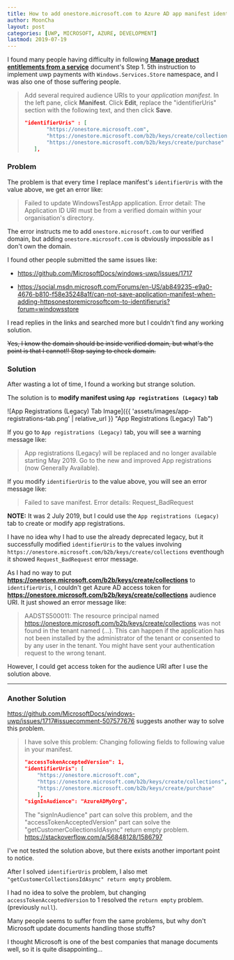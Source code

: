 ```yaml
---
title: How to add onestore.microsoft.com to Azure AD app manifest identifierUris
author: MoonCha
layout: post
categories: [UWP, MICROSOFT, AZURE, DEVELOPMENT]
lastmod: 2019-07-19
---
```


I found many people having difficulty in following **[Manage product entitlements from a service](https://docs.microsoft.com/en-us/windows/uwp/monetize/view-and-grant-products-from-a-service)** document's Step 1. 5th instruction to implement uwp payments with `Windows.Services.Store` namespace, and I was also one of those suffering people.

> Add several required audience URIs to your *application manifest*. In the left pane, click **Manifest**. Click **Edit**, replace the "identifierUris" section with the following text, and then click **Save**.
>
> ```json
> "identifierUris" : [
>        "https://onestore.microsoft.com",
>        "https://onestore.microsoft.com/b2b/keys/create/collections",
>        "https://onestore.microsoft.com/b2b/keys/create/purchase"
>    ],
>```

### Problem

The problem is that every time I replace manifest's `identifierUris` with the value above, we get an error like:

> Failed to update WindowsTestApp application. Error detail: The Application ID URI must be from a verified domain within your organisation's directory.

The error instructs me to add `onestore.microsoft.com` to our verified domain, but adding `onestore.microsoft.com` is obviously impossible as I don't own the domain.

I found other people submitted the same issues like:

- https://github.com/MicrosoftDocs/windows-uwp/issues/1717

- https://social.msdn.microsoft.com/Forums/en-US/ab849235-e9a0-4676-b810-f58e35248a1f/can-not-save-application-manifest-when-adding-httpsonestoremicrosoftcom-to-identifieruris?forum=windowsstore

I read replies in the links and searched more but I couldn't find any working solution.

~~Yes, I know the domain should be inside verified domain, but what's the point is that I cannot!! Stop saying to check domain.~~

### Solution

After wasting a lot of time, I found a working but strange solution.

The solution is to **modify manifest using `App registrations (Legacy)` tab**

![App Registrations (Legacy) Tab Image]({{ 'assets/images/app-registrations-tab.png' | relative_url }} "App Registrations (Legacy) Tab")

If you go to `App registrations (Legacy)` tab, you will see a warning message like:

> App registrations (Legacy) will be replaced and no longer available starting May 2019. Go to the new and improved App registrations (now Generally Available).

If you modify `identifierUris` to the value above, you will see an error message like:

> Failed to save manifest. Error details: Request_BadRequest

**NOTE:** It was 2 July 2019, but I could use the `App registrations (Legacy)` tab to create or modify app registrations.

I have no idea why I had to use the already deprecated legacy, but it successfully modified `identifierUris` to the values involving `https://onestore.microsoft.com/b2b/keys/create/collections` eventhough it showed `Request_BadRequest` error message.

As I had no way to put **https://onestore.microsoft.com/b2b/keys/create/collections** to `identifierUris`, I couldn't get Azure AD access token for **https://onestore.microsoft.com/b2b/keys/create/collections** audience URI. It just showed an error message like:

> AADSTS500011: The resource principal named https://onestore.microsoft.com/b2b/keys/create/collections was not found in the tenant named (...). This can happen if the application has not been installed by the administrator of the tenant or consented to by any user in the tenant. You might have sent your authentication request to the wrong tenant.

However, I could get access token for the audience URI after I use the solution above.

---

### Another Solution

https://github.com/MicrosoftDocs/windows-uwp/issues/1717#issuecomment-507577676 suggests another way to solve this problem.

> I have solve this problem:
> Changing following fields to following value in your manifest.
>
> ```json
> "accessTokenAcceptedVersion": 1,
> "identifierUris": [
>     "https://onestore.microsoft.com",
>     "https://onestore.microsoft.com/b2b/keys/create/collections",
>     "https://onestore.microsoft.com/b2b/keys/create/purchase"
>     ],
> "signInAudience": "AzureADMyOrg",
> ```
>
> The "signInAudience" part can solve this problem, and the "accessTokenAcceptedVersion" part can solve the "getCustomerCollectionsIdAsync" return empty problem.
> https://stackoverflow.com/a/56848128/1586797

I've not tested the solution above, but there exists another important point to notice.

After I solved `identifierUris` problem, I also met `"getCustomerCollectionsIdAsync" return empty` problem.

I had no idea to solve the problem, but changing `accessTokenAcceptedVersion` to 1 resolved the `return empty` problem. (previously `null`).

Many people seems to suffer from the same problems, but why don't Microsoft update documents handling those stuffs?

I thought Microsoft is one of the best companies that manage documents well, so it is quite disappointing...
